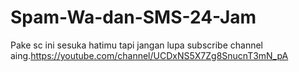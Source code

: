 # Spam-Wa-dan-SMS-24-Jam
Pake sc ini sesuka hatimu tapi jangan lupa subscribe channel aing.https://youtube.com/channel/UCDxNS5X7Zg8SnucnT3mN_pA
